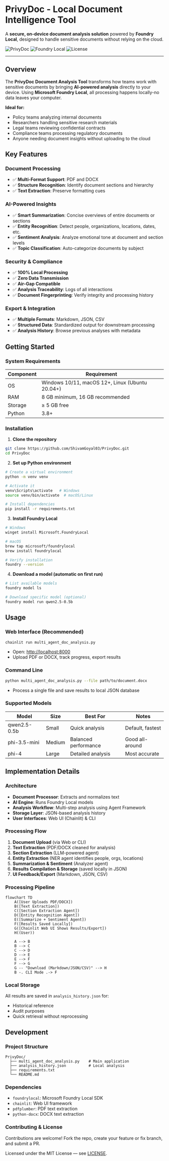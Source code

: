 # PrivyDoc - Local Document Intelligence Tool

A **secure, on-device document analysis solution** powered by **Foundry Local**, designed to handle sensitive documents without relying on the cloud.  

![PrivyDoc](https://img.shields.io/badge/PrivyDoc-Document%20Analysis-blue)  ![Foundry Local](https://img.shields.io/badge/Powered%20by-Foundry%20Local-green)  ![License](https://img.shields.io/badge/License-MIT-lightgrey)  

---

## Overview

The **PrivyDoc Document Analysis Tool** transforms how teams work with sensitive documents by bringing **AI-powered analysis** directly to your device. Using **Microsoft Foundry Local**, all processing happens locally-no data leaves your computer.

**Ideal for:**  
- Policy teams analyzing internal documents  
- Researchers handling sensitive research materials  
- Legal teams reviewing confidential contracts  
- Compliance teams processing regulatory documents  
- Anyone needing document insights without uploading to the cloud  

## Key Features

### Document Processing
- ✅ **Multi-Format Support**: PDF and DOCX  
- ✅ **Structure Recognition**: Identify document sections and hierarchy  
- ✅ **Text Extraction**: Preserve formatting cues  

### AI-Powered Insights
- ✅ **Smart Summarization**: Concise overviews of entire documents or sections  
- ✅ **Entity Recognition**: Detect people, organizations, locations, dates, etc.  
- ✅ **Sentiment Analysis**: Analyze emotional tone at document and section levels  
- ✅ **Topic Classification**: Auto-categorize documents by subject  

### Security & Compliance
- ✅ **100% Local Processing**  
- ✅ **Zero Data Transmission**  
- ✅ **Air-Gap Compatible**  
- ✅ **Analysis Traceability**: Logs of all interactions  
- ✅ **Document Fingerprinting**: Verify integrity and processing history  

### Export & Integration
- ✅ **Multiple Formats**: Markdown, JSON, CSV  
- ✅ **Structured Data**: Standardized output for downstream processing  
- ✅ **Analysis History**: Browse previous analyses with metadata  

## Getting Started

### System Requirements

| Component | Requirement |
|-----------|-------------|
| OS | Windows 10/11, macOS 12+, Linux (Ubuntu 20.04+) |
| RAM | 8 GB minimum, 16 GB recommended |
| Storage | ≥ 5 GB free |
| Python | 3.8+ |

### Installation

1. **Clone the repository**

```bash
git clone https://github.com/ShivamGoyal03/PrivyDoc.git
cd PrivyDoc
```

2. **Set up Python environment**  

```bash
# Create a virtual environment
python -m venv venv

# Activate it
venv\Scripts\activate   # Windows
source venv/bin/activate  # macOS/Linux

# Install dependencies
pip install -r requirements.txt
```

3. **Install Foundry Local**

```bash
# Windows
winget install Microsoft.FoundryLocal

# macOS
brew tap microsoft/foundrylocal
brew install foundrylocal

# Verify installation
foundry --version
```

4. **Download a model (automatic on first run)**

```bash
# List available models
foundry model ls

# Download specific model (optional)
foundry model run qwen2.5-0.5b
```

## Usage

### Web Interface (Recommended)

```bash
chainlit run multi_agent_doc_analysis.py
```

* Open: [http://localhost:8000](http://localhost:8000)
* Upload PDF or DOCX, track progress, export results

### Command Line

```bash
python multi_agent_doc_analysis.py --file path/to/document.docx
```

* Process a single file and save results to local JSON database

### Supported Models

| Model        | Size   | Best For             | Notes            |
| ------------ | ------ | -------------------- | ---------------- |
| qwen2.5-0.5b | Small  | Quick analysis       | Default, fastest |
| phi-3.5-mini | Medium | Balanced performance | Good all-around  |
| phi-4        | Large  | Detailed analysis    | Most accurate    |

## Implementation Details

### Architecture

* **Document Processor**: Extracts and normalizes text
* **AI Engine**: Runs Foundry Local models
* **Analysis Workflow**: Multi-step analysis using Agent Framework
* **Storage Layer**: JSON-based analysis history
* **User Interfaces**: Web UI (Chainlit) & CLI

### Processing Flow

1. **Document Upload** (via Web or CLI)
2. **Text Extraction** (PDF/DOCX cleaned for analysis)
3. **Section Extraction** (LLM-powered agent)
4. **Entity Extraction** (NER agent identifies people, orgs, locations)
5. **Summarization & Sentiment** (Analyzer agent)
6. **Results Compilation & Storage** (saved locally in JSON)
7. **UI Feedback/Export** (Markdown, JSON, CSV)

### Processing Pipeline

```mermaid
flowchart TD
    A([User Uploads PDF/DOCX])
    B([Text Extraction])
    C([Section Extraction Agent])
    D([Entity Recognition Agent])
    E([Summarize + Sentiment Agent])
    F([Results Saved Locally])
    G([Chainlit Web UI Shows Results/Export])
    H((User))

    A --> B
    B --> C
    C --> D
    D --> E
    E --> F
    F --> G
    G -- "Download (Markdown/JSON/CSV)" --> H
    B -. CLI Mode .-> F
```

### Local Storage

All results are saved in `analysis_history.json` for:

* Historical reference
* Audit purposes
* Quick retrieval without reprocessing


## Development

### Project Structure

```
PrivyDoc/
  ├── multi_agent_doc_analysis.py    # Main application
  ├── analysis_history.json          # Local analysis
  ├── requirements.txt
  └── README.md
```

### Dependencies
- `foundrylocal`: Microsoft Foundry Local SDK
- `chainlit`: Web UI framework
- `pdfplumber`: PDF text extraction
- `python-docx`: DOCX text extraction

### Contributing & License

Contributions are welcome! Fork the repo, create your feature or fix branch, and submit a PR.

Licensed under the MIT License — see [LICENSE](LICENSE).